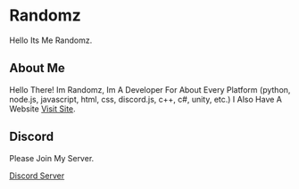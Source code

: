 # Randomz

Hello Its Me Randomz.

## About Me

Hello There! Im Randomz, Im A Developer For About Every Platform (python, node.js, javascript, html, css, discord.js, c++, c#, unity, etc.) I Also Have A Website [Visit Site](https://randomz.cf/).

## Discord

Please Join My Server.

[Discord Server](https://discord.gg/XhcYh2Y6bt)
